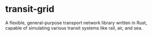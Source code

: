 # transit-grid
A flexible, general-purpose transport network library written in Rust, capable of simulating various transit systems like rail, air, and sea.
